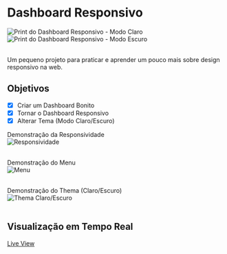 # Dashboard Responsivo
<div display="block" width="100%">
<img alt="Print do Dashboard Responsivo - Modo Claro" src="https://cdn.discordapp.com/attachments/961455281995395112/1003824500158246942/unknown.png">
<img alt="Print do Dashboard Responsivo - Modo Escuro" src="https://cdn.discordapp.com/attachments/961455281995395112/1003824587370414111/unknown.png">
</div><br>
<p>Um pequeno projeto para praticar e aprender um pouco mais sobre design responsivo na web.</p>

## Objetivos
- [x] Criar um Dashboard Bonito<br>
- [x] Tornar o Dashboard Responsivo<br>
- [x] Alterar Tema (Modo Claro/Escuro)<br>

Demonstração da Responsividade<br>
<img align="center" alt="Responsividade" src="https://cdn.discordapp.com/attachments/961455281995395112/1003823254521249822/responsividadeSkull.gif">
<br><br>

Demonstração do Menu<br>
<img align="center" alt="Menu" src="https://cdn.discordapp.com/attachments/961455281995395112/1003823254118608896/menuSkull.gif">
<br><br>

Demonstração do Thema (Claro/Escuro)<br>
<img align="center" alt="Thema Claro/Escuro" src="https://cdn.discordapp.com/attachments/961455281995395112/1003823253778866196/themetoggle.gif">
<br><br>

## Visualização em Tempo Real
[Live View](https://mayconvs.github.io/dashboard-responsivo/) <br><br>

